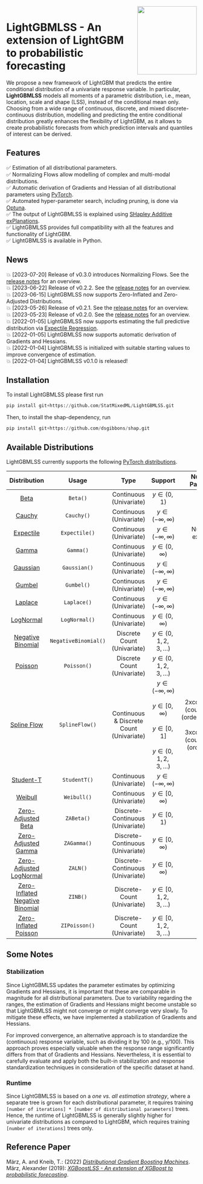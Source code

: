 <img align="right" width="156.5223" height="181.3" src="../master/figures/LightGBMLSS.png">


# LightGBMLSS - An extension of LightGBM to probabilistic forecasting
We propose a new framework of LightGBM that predicts the entire conditional distribution of a univariate response variable. In particular, **LightGBMLSS** models all moments of a parametric distribution, i.e., mean, location, scale and shape (LSS), instead of the conditional mean only. Choosing from a wide range of continuous, discrete, and mixed discrete-continuous distribution, modelling and predicting the entire conditional distribution greatly enhances the flexibility of LightGBM, as it allows to create probabilistic forecasts from which prediction intervals and quantiles of interest can be derived.

## Features
:white_check_mark: Estimation of all distributional parameters. <br/>
:white_check_mark: Normalizing Flows allow modelling of complex and multi-modal distributions. <br/>
:white_check_mark: Automatic derivation of Gradients and Hessian of all distributional parameters using [PyTorch](https://pytorch.org/docs/stable/autograd.html). <br/>
:white_check_mark: Automated hyper-parameter search, including pruning, is done via [Optuna](https://optuna.org/). <br/>
:white_check_mark: The output of LightGBMLSS is explained using [SHapley Additive exPlanations](https://github.com/dsgibbons/shap). <br/>
:white_check_mark: LightGBMLSS provides full compatibility with all the features and functionality of LightGBM. <br/>
:white_check_mark: LightGBMLSS is available in Python. <br/>

## News
:boom: [2023-07-20] Release of v0.3.0 introduces Normalizing Flows. See the [release notes](https://github.com/StatMixedML/LightGBMLSS/releases) for an overview. <br/>
:boom: [2023-06-22] Release of v0.2.2. See the [release notes](https://github.com/StatMixedML/LightGBMLSS/releases) for an overview. <br/>
:boom: [2023-06-15] LightGBMLSS now supports Zero-Inflated and Zero-Adjusted Distributions. <br/>
:boom: [2023-05-26] Release of v0.2.1. See the [release notes](https://github.com/StatMixedML/LightGBMLSS/releases) for an overview. <br/>
:boom: [2023-05-23] Release of v0.2.0. See the [release notes](https://github.com/StatMixedML/LightGBMLSS/releases) for an overview. <br/>
:boom: [2022-01-05] LightGBMLSS now supports estimating the full predictive distribution via [Expectile Regression](https://epub.ub.uni-muenchen.de/31542/1/1471082x14561155.pdf). <br/>
:boom: [2022-01-05] LightGBMLSS now supports automatic derivation of Gradients and Hessians. <br/>
:boom: [2022-01-04] LightGBMLSS is initialized with suitable starting values to improve convergence of estimation. <br/>
:boom: [2022-01-04] LightGBMLSS v0.1.0 is released!

## Installation
To install LightGBMLSS please first run
```python
pip install git+https://github.com/StatMixedML/LightGBMLSS.git
```
Then, to install the shap-dependency, run
```python
pip install git+https://github.com/dsgibbons/shap.git
```

## Available Distributions
LightGBMLSS currently supports the following [PyTorch distributions](https://pytorch.org/docs/stable/distributions.html).

| Distribution                                                                                                                         |   Usage                   |Type                                        | Support                         | Number of Parameters            |
| :----------------------------------------------------------------------------------------------------------------------------------: |:------------------------: |:-------------------------------------:     | :-----------------------------: | :-----------------------------: | 
| [Beta](https://pytorch.org/docs/stable/distributions.html#beta)                                                                      | `Beta()`                  | Continuous <br /> (Univariate)             | $y \in (0, 1)$                  | 2                               |
| [Cauchy](https://pytorch.org/docs/stable/distributions.html#cauchy)                                                                  | `Cauchy()`                | Continuous <br /> (Univariate)             | $y \in (-\infty,\infty)$        | 2                               |
| [Expectile](https://epub.ub.uni-muenchen.de/31542/1/1471082x14561155.pdf)                                                            | `Expectile()`             | Continuous <br /> (Univariate)             | $y \in (-\infty,\infty)$        | Number of expectiles            |
| [Gamma](https://pytorch.org/docs/stable/distributions.html#gamma)                                                                    | `Gamma()`                 | Continuous <br /> (Univariate)             | $y \in (0, \infty)$             | 2                               |
| [Gaussian](https://pytorch.org/docs/stable/distributions.html#normal)                                                                | `Gaussian()`              | Continuous <br /> (Univariate)             | $y \in (-\infty,\infty)$        | 2                               |
| [Gumbel](https://pytorch.org/docs/stable/distributions.html#gumbel)                                                                  | `Gumbel()`                | Continuous <br /> (Univariate)             | $y \in (-\infty,\infty)$        | 2                               |
| [Laplace](https://pytorch.org/docs/stable/distributions.html#laplace)                                                                | `Laplace()`               | Continuous <br /> (Univariate)             | $y \in (-\infty,\infty)$        | 2                               |
| [LogNormal](https://pytorch.org/docs/stable/distributions.html#lognormal)                                                            | `LogNormal()`             | Continuous <br /> (Univariate)             | $y \in (0,\infty)$              | 2                               |
| [Negative Binomial](https://pytorch.org/docs/stable/distributions.html#negativebinomial)                                             | `NegativeBinomial()`      | Discrete Count <br /> (Univariate)         | $y \in (0, 1, 2, 3, \ldots)$    | 2                               |
| [Poisson](https://pytorch.org/docs/stable/distributions.html#poisson)                                                                | `Poisson()`               | Discrete Count <br /> (Univariate)         | $y \in (0, 1, 2, 3, \ldots)$    | 1                               |
| [Spline Flow](https://docs.pyro.ai/en/stable/distributions.html#pyro.distributions.transforms.Spline)                                | `SplineFlow()`            | Continuous \& Discrete Count <br /> (Univariate)   | $y \in (-\infty,\infty)$ <br /> <br /> $y \in [0, \infty)$  <br  /> <br /> $y \in [0, 1]$  <br  />  <br /> $y \in (0, 1, 2, 3, \ldots)$ | 2xcount_bins + (count_bins-1) (order=quadratic)  <br  /> <br  />  3xcount_bins + (count_bins-1) (order=linear)                            |
| [Student-T](https://pytorch.org/docs/stable/distributions.html#studentt)                                                             | `StudentT()`              | Continuous <br /> (Univariate)             | $y \in (-\infty,\infty)$        | 3                               |
| [Weibull](https://pytorch.org/docs/stable/distributions.html#weibull)                                                                | `Weibull()`               | Continuous <br /> (Univariate)             | $y \in [0, \infty)$             | 2                               |
| [Zero-Adjusted Beta](https://github.com/pyro-ppl/pyro/blob/dev/pyro/distributions/zero_inflated.py)                                  | `ZABeta()`                | Discrete-Continuous <br /> (Univariate)    | $y \in [0, 1)$                  | 3                               |
| [Zero-Adjusted Gamma](https://github.com/pyro-ppl/pyro/blob/dev/pyro/distributions/zero_inflated.py)                                 | `ZAGamma()`               | Discrete-Continuous <br /> (Univariate)    | $y \in [0, \infty)$             | 3                               |
| [Zero-Adjusted LogNormal](https://github.com/pyro-ppl/pyro/blob/dev/pyro/distributions/zero_inflated.py)                             | `ZALN()`                  | Discrete-Continuous <br /> (Univariate)    | $y \in [0, \infty)$             | 3                               |
| [Zero-Inflated Negative Binomial](https://github.com/pyro-ppl/pyro/blob/dev/pyro/distributions/zero_inflated.py#L150)                | `ZINB()`                  | Discrete-Count <br /> (Univariate)         | $y \in [0, 1, 2, 3, \ldots)$    | 3                               |
| [Zero-Inflated Poisson](https://github.com/pyro-ppl/pyro/blob/dev/pyro/distributions/zero_inflated.py#L121)                          | `ZIPoisson()`             | Discrete-Count <br /> (Univariate)         | $y \in [0, 1, 2, 3, \ldots)$    | 2                               |

## Some Notes
### Stabilization
Since LightGBMLSS updates the parameter estimates by optimizing Gradients and Hessians, it is important that these are comparable in magnitude for all distributional parameters. Due to variability regarding the ranges, the estimation of Gradients and Hessians might become unstable so that LightGBMLSS might not converge or might converge very slowly. To mitigate these effects, we have implemented a stabilization of Gradients and Hessians. 

For improved convergence, an alternative approach is to standardize the (continuous) response variable, such as dividing it by 100 (e.g., y/100). This approach proves especially valuable when the response range significantly differs from that of Gradients and Hessians. Nevertheless, it is essential to carefully evaluate and apply both the built-in stabilization and response standardization techniques in consideration of the specific dataset at hand.

### Runtime
Since LightGBMLSS is based on a *one vs. all estimation strategy*, where a separate tree is grown for each distributional parameter, it requires training ```[number of iterations] * [number of distributional parameters]``` trees. Hence, the runtime of LightGBMLSS is generally slightly higher for univariate distributions as compared to LightGBM, which requires training ```[number of iterations]``` trees only.

## Reference Paper
März, A. and Kneib, T.: (2022) [*Distributional Gradient Boosting Machines*](https://arxiv.org/abs/2204.00778). <br/>
März, Alexander (2019): [*XGBoostLSS - An extension of XGBoost to probabilistic forecasting*](https://arxiv.org/abs/1907.03178). 


<!---
[![Arxiv link](https://img.shields.io/badge/arXiv-Distributional%20Gradient%20Boosting%20Machines-color=brightgreen)](https://arxiv.org/abs/2204.00778) <br/>
[![Arxiv link](https://img.shields.io/badge/arXiv-XGBoostLSS%3A%20An%20extension%20of%20XGBoost%20to%20probabilistic%20forecasting-color=brightgreen)](https://arxiv.org/abs/1907.03178) <br/>
--->
